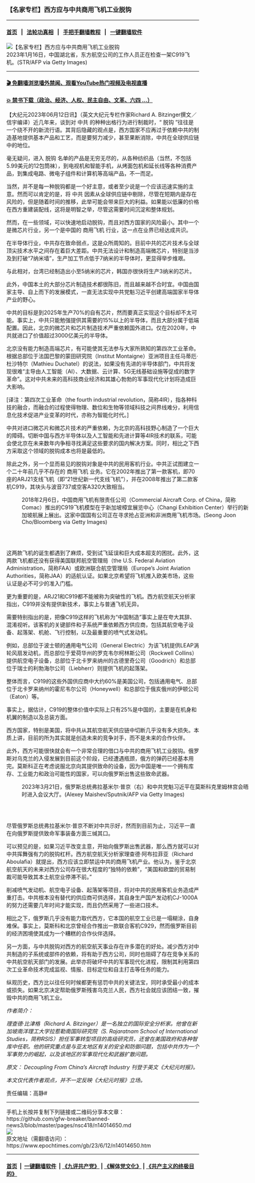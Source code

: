 ### 【名家专栏】西方应与中共商用飞机工业脱钩
------------------------

#### [首页](https://github.com/gfw-breaker/banned-news3/blob/master/README.md) &nbsp;&nbsp;|&nbsp;&nbsp; [法轮功真相](https://github.com/begood0513/basic/blob/master/README.md)  &nbsp;&nbsp;|&nbsp;&nbsp; [手把手翻墙教程](https://github.com/gfw-breaker/guides/wiki)  &nbsp;&nbsp;|&nbsp;&nbsp; [一键翻墙软件](https://github.com/gfw-breaker/nogfw/blob/master/README.md)  



<div><img alt="【名家专栏】西方应与中共商用飞机工业脱钩" class="attachment-djy_600_400 size-djy_600_400 wp-post-image" src="https://i.epochtimes.com/assets/uploads/2023/06/id14014652-GettyImages-1246270725-1200x800-600x400.jpg"/>
<div class="caption">
 2023年1月16日，中国湖北省，东方航空公司的工作人员正在检查一架C919飞机。(STR/AFP via Getty Images)
</div></div><hr/>

#### [ 🎬  免翻墙浏览墙外禁闻、观看YouTube热门视频及电视直播](https://github.com/gfw-breaker/HelloWorld)

#### [ 💥  禁书下载（政治、经济、人权、民主自由、文革、六四 ...）](https://github.com/gfw-breaker/books/blob/master/README.md)

<div><p>
 【大纪元2023年06月12日讯】（英文大纪元专栏作家Richard A. Bitzinger撰文／信宇编译）近几年来，谈到对
 <ok href="https://www.epochtimes.com/gb/tag/%E4%B8%AD%E5%85%B1.html">
  中共
 </ok>
 的种种出格行为进行制裁时，“
 <ok href="https://www.epochtimes.com/gb/tag/%E8%84%B1%E9%92%A9.html">
  脱钩
 </ok>
 ”往往是一个绕不开的新流行语。其背后隐藏的观点是，西方国家不应再过于依赖中共的制造基地提供基本产品和工艺，而是要努力减少，甚至果断消除，中共在全球供应链中的地位。
</p>
<p>
 毫无疑问，进入
 <ok href="https://www.epochtimes.com/gb/tag/%E8%84%B1%E9%92%A9.html">
  脱钩
 </ok>
 名单的产品是无穷无尽的，从各种纺织品（当然，不包括5.99美元的12包筒袜），到电视机和智能手机，从烤面包机和延长线等各种消费产品，到集成电路、微电子组件和计算机等高端产品，不一而足。
</p>
<p>
 当然，并不是每一种脱钩都是一个好主意，或者至少说是一个应该迅速实施的主意。然而可以肯定的是，将
 <ok href="https://www.epochtimes.com/gb/tag/%E4%B8%AD%E5%85%B1.html">
  中共
 </ok>
 因素从全球供应链中剔除，尽管在短期内是存在风险的，但是随着时间的推移，此举可能会带来巨大的利益。如果能以低廉的价格在西方重建装配线，这将是明智之举，尽管这需要时间沉淀和整体规划。
</p>
<p>
 然而，在一些领域，可以快速地启动脱钩，而且对西方国家的风险最小。其中一个是微芯片行业，另一个是中国的
 <ok href="https://www.epochtimes.com/gb/tag/%E5%95%86%E7%94%A8%E9%A3%9E%E6%9C%BA.html">
  商用飞机
 </ok>
 行业，这一点在业界已经达成共识。
</p>
<p>
 在半导体行业，中共存在致命弱点，这是众所周知的。目前中共的芯片技术与全球顶尖技术水平之间存在着巨大差距。中共无法设计和制造高端微芯片，特别是当涉及到打破“7纳米墙”，生产加工节点低于7纳米的半导体时，更显得举步维艰。
</p>
<p>
 与此相对，台湾已经制造出小至5纳米的芯片，韩国亦很快将生产3纳米的芯片。
</p>
<p>
 此外，中国本土的大部分芯片制造技术都很陈旧，而且越来越不合时宜。中国由国家主导、自上而下的发展模式，一直无法实现中共党魁习近平创建高端国家半导体产业的野心。
</p>
<p>
 中共的目标是到2025年生产70%的自有芯片，然而要真正实现这个目标却不太可能。事实上，中共只能勉强提供其需要的15%以上的半导体，而且大部分属于低端配置。因此，北京的微芯片和芯片制造技术严重依赖国外进口。仅在2020年，中共就进口了价值超过3000亿美元的半导体。
</p>
<p>
 北京没有能力制造高端芯片，有可能使其无法参与大家所熟知的第四次工业革命。根据总部位于法国巴黎的蒙田研究院（Institut Montaigne）亚洲项目主任马蒂厄‧杜沙特尔（Mathieu Duchatel）的说法，如果没有先进的半导体部门，中共将发现很难“主导由人工智能（AI）、大数据、云计算、5G无线基础设施等促成的数字革命”。这对中共未来的高科技商业经济和其雄心勃勃的军事现代化计划将造成巨大影响。
</p>
<p>
 [译注：第四次工业革命（the fourth industrial revolution，简称4IR），指各种科技的融合，而融合的过程使得物理、数位和生物等领域科技之间界线难分，利用信息化技术促进产业变革的时代，亦称为智能化时代。]
</p>
<p>
 中共对进口微芯片和微芯片技术的严重依赖，为北京的高科技野心制造了一个巨大的障碍。切断中国与西方半导体以及人工智能和先进计算等4IR技术的联系，可能会使北京在未来数年内争相寻找满足这些要求的国内解决方案。同时，相比之下西方采取这个领域的脱钩成本也将是最低的。
</p>
<p>
 除此之外，另一个显而易见的脱钩对象是中共的民用客机行业。中共正试图建立一个二十年前几乎不存在的
 <ok href="https://www.epochtimes.com/gb/tag/%E5%95%86%E7%94%A8%E9%A3%9E%E6%9C%BA.html">
  商用飞机
 </ok>
 业务。它在2002年推出了第一款客机，即70座的ARJ21支线飞机（即“21世纪新一代支线飞机”），并在2008年推出了第二款客机C919，其块头与波音737或空客A320大致相当。
</p>
<figure aria-describedby="caption-attachment-14014654" class="wp-caption aligncenter" id="attachment_14014654" style="width: 600px">
 <ok href=" https://i.epochtimes.com/assets/uploads/2023/06/id14014654-C919-1200x800-600x400.jpg" rel="noreferrer noopener" target="_blank">
  <img alt="" class="size-large wp-image-14014654" src="https://i.epochtimes.com/assets/uploads/2023/06/id14014654-C919-1200x800-600x400.jpg"/>
 </ok>
 <br/><figcaption class="wp-caption-text" id="caption-attachment-14014654">
  2018年2月6日，中国商用飞机有限责任公司（Commercial Aircraft Corp. of China，简称Comac）推出的C919飞机模型在于新加坡樟宜展览中心（Changi Exhibition Center）举行的新加坡航展上展出。这家中国国有公司正在寻求抢占亚洲和非洲商用飞机市场。(Seong Joon Cho/Bloomberg via Getty Images)
 </figcaption><br/>
</figure><br/>
<p>
 这两款飞机的诞生都遇到了麻烦，受到试飞延误和巨大成本超支的困扰。此外，这两款飞机都还没有获得美国联邦航空管理局（the U.S. Federal Aviation Administration，简称FAA）或欧洲联合航空管理局（Europe’s Joint Aviation Authorities，简称JAA）的适航认证。如果北京希望将飞机推入欧美市场，这些认证是必不可少的准入门槛。
</p>
<p>
 更为重要的是，ARJ21和C919都不能被称为突破性的飞机。西方航空航天分析家指出，C919并没有提供新技术，事实上与普通飞机无异。
</p>
<p>
 需要特别指出的是，把像C919这样的飞机称为“中国制造”事实上是在夸大其辞、混淆视听。该客机的关键部件和子系统严重依赖西方供应商，包括其航空电子设备、起落架、机舱、飞行控制，以及最重要的喷气式发动机。
</p>
<p>
 例如，总部位于波士顿的通用电气公司（General Electric）为该飞机提供LEAP涡轮风扇发动机，而总部位于爱荷华州的罗克韦尔柯林斯公司（Rockwell Collins）提供航空电子设备，总部位于北卡罗来纳州的古德里奇公司（Goodrich）和总部位于瑞士的利勃海尔公司（Liebherr）则提供飞机的起落架。
</p>
<p>
 整体而言，C919的这些外国供应商中大约60%是美国公司，包括通用电气、总部位于北卡罗来纳州的霍尼韦尔公司（Honeywell）和总部位于俄亥俄州的伊顿公司（Eaton）等。
</p>
<p>
 事实上，据估计，C919的整体价值中实际上只有25%是中国的，主要是在机身和机翼的制造以及总装方面。
</p>
<p>
 西方国家，特别是美国，将中共从其航空航天供应链中切断几乎没有多大损失。本质上讲，目前的所为其实就是创造未来的竞争对手，而不是未来的合作伙伴。
</p>
<p>
 此外，西方可能很快就会有一个非常合理的借口与中共的商用飞机工业脱钩。俄罗斯对乌克兰的入侵发展到目前这个阶段，已经遭遇瓶颈，俄方的弹药已经基本用完。莫斯科正在考虑说服北京向其提供致命的设备，因为中国是唯一一个拥有库存、工业能力和政治可能性的国家，可以向俄罗斯出售这些致命武器。
</p>
<figure aria-describedby="caption-attachment-14014655" class="wp-caption aligncenter" id="attachment_14014655" style="width: 600px">
 <ok href=" https://i.epochtimes.com/assets/uploads/2023/06/id14014655-Xi-Jinping-Putin-GettyImages-1248967076-1200x653-600x327.jpg" rel="noreferrer noopener" target="_blank">
  <img alt="" class="size-large wp-image-14014655" src="https://i.epochtimes.com/assets/uploads/2023/06/id14014655-Xi-Jinping-Putin-GettyImages-1248967076-1200x653-600x327.jpg"/>
 </ok>
 <br/><figcaption class="wp-caption-text" id="caption-attachment-14014655">
  2023年3月21日，俄罗斯总统弗拉基米尔‧普京（右）和中共党魁习近平在莫斯科克里姆林宫会晤时进入会议大厅。(Alexey Maishev/Sputnik/AFP via Getty Images)
 </figcaption><br/>
</figure><br/>
<p>
 尽管俄罗斯总统弗拉基米尔‧普京不断对中共示好，然而到目前为止，习近平一直在向俄罗斯提供致命军事装备方面三缄其口。
</p>
<p>
 可以预见的是，如果习近平改变主意，开始向俄罗斯出售武器，那么西方就可以对中共挥舞强有力的脱钩杠杆。西方航空航天分析家理查德‧阿布拉菲亚（Richard Aboulafia）就提出，西方应该立即禁运中共的商用飞机产业。他认为，鉴于北京航空航天的未来对西方公司存在很大程度的“独特的依赖”，“美国和欧盟的贸易制裁可能导致其本土航空业停滞不前。”
</p>
<p>
 削减喷气发动机、航空电子设备、起落架等项目，将对中共的民用客机业务造成严重打击。中共根本没有替代的供应商可供选择，其自身生产国产发动机CJ-1000A的努力还需要几年时间才能实现，而且仍然采用了一些进口技术。
</p>
<p>
 相比之下，俄罗斯几乎没有能力取代西方，它本国的航空工业已是一塌糊涂，自身难保。事实上，莫斯科和北京曾经合作推出一款联合客机C929，然而俄罗斯目前的经济困境使其成为一个糟糕的合作伙伴选择。
</p>
<p>
 另一方面，与中共脱钩对西方的航空航天事业存在许多潜在的好处。减少西方对中共制造的子系统或部件的依赖，将有助于西方公司，同时也阻碍了存在竞争关系的中共航空航天部门的发展。此举亦将破坏中共的军事现代化进程，限制其利用第四次工业革命技术完成监视、情报、目标定位和自主打击等任务的能力。
</p>
<p>
 纵观历史，西方比以往任何时候都更有惩罚中共的关键法宝，同时承受最小的成本或损失。如果北京决定帮助俄罗斯残害乌克兰人民，西方社会就应该团结一致，摧毁中共的商用飞机工业。
</p>
<p>
 <em>
  作者简介：
 </em>
</p>
<p>
 <em>
  理查德‧比津格（Richard A. Bitzinger）是一名独立的国际安全分析家。他曾在新加坡南洋理工大学拉惹勒南国际研究院（S. Rajaratnam School of International Studies，简称RSIS）担任军事转型项目的高级研究员，还曾在美国政府和各种智库中任职。他的研究重点是与亚太地区有关的安全和防御问题，包括中共作为一个军事势力的崛起，以及该地区的军事现代化和武器扩散问题。
 </em>
</p>
<p>
 <em>
  原文：
  <ok href="https://www.theepochtimes.com/decoupling-from-chinas-aircraft-industry_5317010.html">
   Decoupling From China’s Aircraft Industry
  </ok>
  刊登于英文《大纪元时报》。
 </em>
</p>
<p>
 <em>
  本文仅代表作者观点，并不一定反映《大纪元时报》立场。
 </em>
</p>
<p>
 责任编辑：高静#
</p>
</div>
<hr/>
手机上长按并复制下列链接或二维码分享本文章：<br/>
https://github.com/gfw-breaker/banned-news3/blob/master/pages/nsc418/n14014650.md <br/>
<a href='https://github.com/gfw-breaker/banned-news3/blob/master/pages/nsc418/n14014650.md'><img src='https://github.com/gfw-breaker/banned-news3/blob/master/pages/nsc418/n14014650.md.png'/></a> <br/>
原文地址（需翻墙访问）：https://www.epochtimes.com/gb/23/6/12/n14014650.htm


------------------------
#### [首页](https://github.com/gfw-breaker/banned-news3/blob/master/README.md) &nbsp;|&nbsp; [一键翻墙软件](https://github.com/gfw-breaker/nogfw/blob/master/README.md) &nbsp;| [《九评共产党》](https://github.com/gfw-breaker/9ping.md/blob/master/README.md#九评之一评共产党是什么) | [《解体党文化》](https://github.com/gfw-breaker/jtdwh.md/blob/master/README.md) | [《共产主义的终极目的》](https://github.com/gfw-breaker/gczydzjmd.md/blob/master/README.md)


<img src='http://gfw-breaker.win/banned-news3/pages/nsc418/n14014650.md' width='0px' height='0px'/>